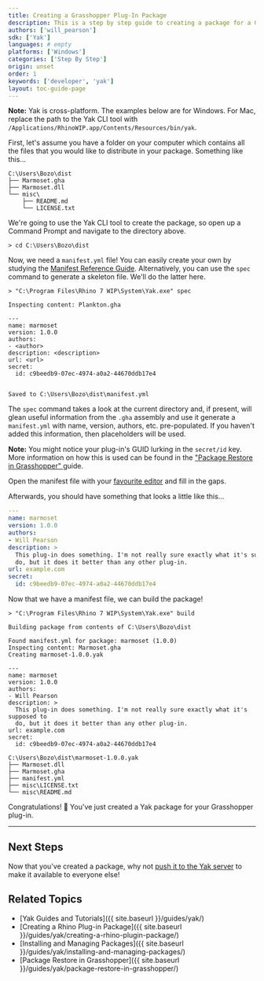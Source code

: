 ```yaml
---
title: Creating a Grasshopper Plug-In Package
description: This is a step by step guide to creating a package for a Grasshopper plug-in.
authors: ['will_pearson']
sdk: ['Yak']
languages: # empty
platforms: ['Windows']
categories: ['Step By Step']
origin: unset
order: 1
keywords: ['developer', 'yak']
layout: toc-guide-page
---
```


<div class="alert alert-info" role="alert">
<strong>Note:</strong> Yak is cross-platform. The examples below are for Windows.
For Mac, replace the path to the Yak CLI tool with
<code>/Applications/RhinoWIP.app/Contents/Resources/bin/yak</code>.
</div>

First, let's assume you have a folder on your computer which contains all the
files that you would like to distribute in your package. Something like this...

```commandline
C:\Users\Bozo\dist
├── Marmoset.gha
├── Marmoset.dll
└── misc\
    ├── README.md
    └── LICENSE.txt
```

We're going to use the Yak CLI tool to create the package, so open up a Command
Prompt and navigate to the directory above.

```commandline
> cd C:\Users\Bozo\dist
```

Now, we need a `manifest.yml` file! You can easily create your own by studying
the [Manifest Reference Guide](../the-package-manifest). Alternatively, you can use the `spec`
command to generate a skeleton file. We'll do the latter here.

```commandline
> "C:\Program Files\Rhino 7 WIP\System\Yak.exe" spec

Inspecting content: Plankton.gha

---
name: marmoset
version: 1.0.0
authors:
- <author>
description: <description>
url: <url>
secret:
  id: c9beedb9-07ec-4974-a0a2-44670ddb17e4


Saved to C:\Users\Bozo\dist\manifest.yml
```

The `spec` command takes a look at the current directory and, if present, will
glean useful information from the `.gha` assembly and use it generate a
`manifest.yml` with name, version, authors, etc. pre-populated. If you haven't
added this information, then placeholders will be used.

<div class="alert alert-info" role="alert">
<strong>Note:</strong> You might notice your plug-in's GUID lurking in the
<code>secret/id</code> key. More information on how this is used can be found in
the <a href="../package-restore-in-grasshopper">"Package Restore in Grasshopper"
</a> guide.
</div>

Open the manifest file with your [favourite editor](http://atom.io) and fill in
the gaps.

Afterwards, you should have something that looks a little like this...

```yaml
---
name: marmoset
version: 1.0.0
authors:
- Will Pearson
description: >
  This plug-in does something. I'm not really sure exactly what it's supposed to
  do, but it does it better than any other plug-in.
url: example.com
secret:
  id: c9beedb9-07ec-4974-a0a2-44670ddb17e4
```

Now that we have a manifest file, we can build the package!

```commandline
> "C:\Program Files\Rhino 7 WIP\System\Yak.exe" build

Building package from contents of C:\Users\Bozo\dist

Found manifest.yml for package: marmoset (1.0.0)
Inspecting content: Marmoset.gha
Creating marmoset-1.0.0.yak

---
name: marmoset
version: 1.0.0
authors:
- Will Pearson
description: >
  This plug-in does something. I'm not really sure exactly what it's supposed to
  do, but it does it better than any other plug-in.
url: example.com
secret:
  id: c9beedb9-07ec-4974-a0a2-44670ddb17e4

C:\Users\Bozo\dist\marmoset-1.0.0.yak
├── Marmoset.dll
├── Marmoset.gha
├── manifest.yml
├── misc\LICENSE.txt
└── misc\README.md
```

Congratulations! 🙌 You've just created a Yak package for your Grasshopper
plug-in.

---

## Next Steps

Now that you've created a package, why not
[push it to the Yak server](../pushing-a-package-to-the-server) to make it
available to everyone else!

## Related Topics

- [Yak Guides and Tutorials]({{ site.baseurl }}/guides/yak/)
- [Creating a Rhino Plug-in Package]({{ site.baseurl }}/guides/yak/creating-a-rhino-plugin-package/)
- [Installing and Managing Packages]({{ site.baseurl }}/guides/yak/installing-and-managing-packages/)
- [Package Restore in Grasshopper]({{ site.baseurl }}/guides/yak/package-restore-in-grasshopper/)
